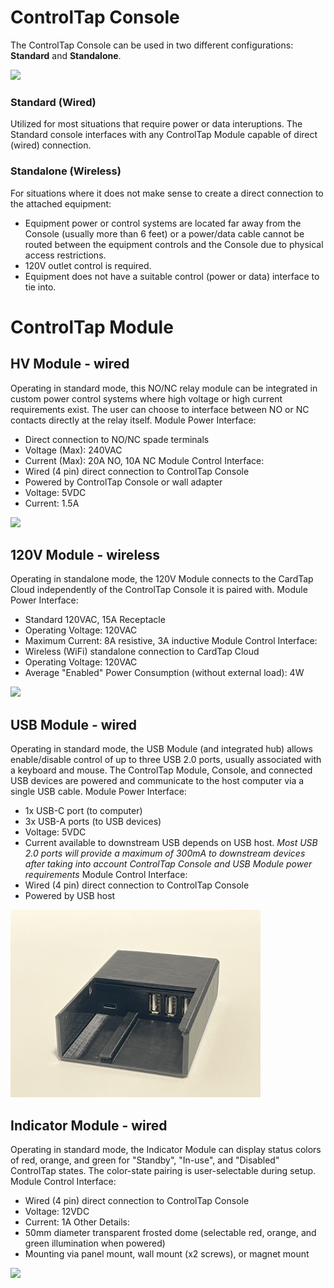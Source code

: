 # ControlTap Console
The ControlTap Console can be used in two different configurations: **Standard** and **Standalone**.

<img src="https://github.com/CardTap-Systems-LLC/wiki/raw/main/docs/assets/controltapconsole1.png" height="300">

### Standard (Wired)
Utilized for most situations that require power or data interuptions. The Standard console interfaces with any ControlTap Module capable of direct (wired) connection.

### Standalone (Wireless)
For situations where it does not make sense to create a direct connection to the attached equipment:
- Equipment power or control systems are located far away from the Console (usually more than 6 feet) or a power/data cable cannot be routed between the equipment controls and the Console due to physical access restrictions.
- 120V outlet control is required.
- Equipment does not have a suitable control (power or data) interface to tie into.

# ControlTap Module

## HV Module - wired
Operating in standard mode, this NO/NC relay module can be integrated in custom power control systems where high voltage or high current requirements exist.
The user can choose to interface between NO or NC contacts directly at the relay itself.
Module Power Interface:
- Direct connection to NO/NC spade terminals
- Voltage (Max): 240VAC
- Current (Max): 20A NO, 10A NC
Module Control Interface:
- Wired (4 pin) direct connection to ControlTap Console
- Powered by ControlTap Console or wall adapter
- Voltage: 5VDC
- Current: 1.5A

<img src="https://github.com/CardTap-Systems-LLC/wiki/raw/main/docs/assets/controltaphvmodule1.png" height="300">

## 120V Module - wireless
Operating in standalone mode, the 120V Module connects to the CardTap Cloud independently of the ControlTap Console it is paired with.
Module Power Interface:
- Standard 120VAC, 15A Receptacle
- Operating Voltage: 120VAC
- Maximum Current: 8A resistive, 3A inductive
Module Control Interface:
- Wireless (WiFi) standalone connection to CardTap Cloud
- Operating Voltage: 120VAC
- Average "Enabled" Power Consumption (without external load): 4W

<img src="https://github.com/CardTap-Systems-LLC/wiki/raw/main/docs/assets/controltap120vmodule1.png" height="300">

## USB Module - wired
Operating in standard mode, the USB Module (and integrated hub) allows enable/disable control of up to three USB 2.0 ports, usually associated with a keyboard and mouse. The ControlTap Module, Console, and connected USB devices are powered and communicate to the host computer via a single USB cable.
Module Power Interface:
- 1x USB-C port (to computer)
- 3x USB-A ports (to USB devices)
- Voltage: 5VDC
- Current available to downstream USB depends on USB host. *Most USB 2.0 ports will provide a maximum of 300mA to downstream devices after taking into account ControlTap Console and USB Module power requirements*
Module Control Interface:
- Wired (4 pin) direct connection to ControlTap Console
- Powered by USB host

<img src="https://github.com/CardTap-Systems-LLC/wiki/raw/main/docs/assets/controltapusbmodule1.png" height="300">

## Indicator Module - wired
Operating in standard mode, the Indicator Module can display status colors of red, orange, and green for "Standby", "In-use", and "Disabled" ControlTap states. The color-state pairing is user-selectable during setup.
Module Control Interface:
- Wired (4 pin) direct connection to ControlTap Console
- Voltage: 12VDC
- Current: 1A
Other Details:
- 50mm diameter transparent frosted dome (selectable red, orange, and green illumination when powered)
- Mounting via panel mount, wall mount (x2 screws), or magnet mount

<img src="https://github.com/CardTap-Systems-LLC/wiki/raw/main/docs/assets/controltapindicatormodule1.png" height="300">
